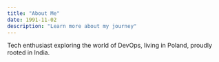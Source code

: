 ```yaml
---
title: "About Me"
date: 1991-11-02
description: "Learn more about my journey"
---
```


Tech enthusiast exploring the world of DevOps, living in Poland, proudly rooted in India. 

